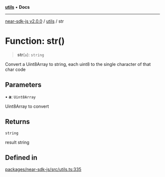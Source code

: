 [**utils**](../README.md) • **Docs**

***

[near-sdk-js v2.0.0](../../packages.md) / [utils](../README.md) / str

# Function: str()

> **str**(`a`): `string`

Convert a Uint8Array to string, each uint8 to the single character of that char code

## Parameters

• **a**: `Uint8Array`

Uint8Array to convert

## Returns

`string`

result string

## Defined in

[packages/near-sdk-js/src/utils.ts:335](https://github.com/dim-daskalov/near-sdk-js/blob/cf610b7475ae1e74bbe6227c6e21559649e3c5c3/packages/near-sdk-js/src/utils.ts#L335)
